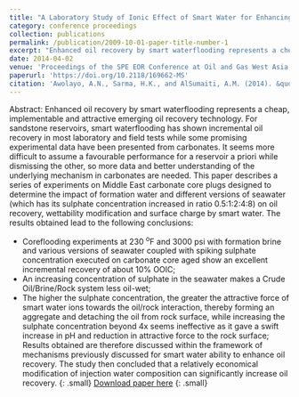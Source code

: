 ```yaml
---
title: "A Laboratory Study of Ionic Effect of Smart Water for Enhancing Oil Recovery in Carbonate Reservoirs"
category: conference proceedings
collection: publications
permalink: /publication/2009-10-01-paper-title-number-1
excerpt: "Enhanced oil recovery by smart waterflooding represents a cheap, implementable and attractive emerging oil recovery technology. For sandstone reservoirs, smart waterflooding has shown incremental oil recovery in most laboratory and field tests while some promising experimental data have been presented from carbonates. It seems more difficult to assume a favourable performance for a reservoir a priori while dismissing the other, so more data and better understanding of the underlying mechanism in carbonates are needed.{: .small}"
date: 2014-04-02
venue: 'Proceedings of the SPE EOR Conference at Oil and Gas West Asia, Muscat, Oman'
paperurl: 'https://doi.org/10.2118/169662-MS'
citation: 'Awolayo, A.N., Sarma, H.K., and AlSumaiti, A.M. (2014). &quot;A Laboratory Study of Ionic Effect of Smart Water for Enhancing Oil Recovery in Carbonate Reservoirs.&quot; <i>Proceedings of the SPE EOR Conference at Oil and Gas West Asia</i>.{: .small}'
---
```

Abstract: Enhanced oil recovery by smart waterflooding represents a cheap, implementable and attractive emerging oil recovery technology. For sandstone reservoirs, smart waterflooding has shown incremental oil recovery in most laboratory and field tests while some promising experimental data have been presented from carbonates. It seems more difficult to assume a favourable performance for a reservoir a priori while dismissing the other, so more data and better understanding of the underlying mechanism in carbonates are needed.
This paper describes a series of experiments on Middle East carbonate core plugs designed to determine the impact of formation water and different versions of seawater (which has its sulphate concentration increased in ratio 0.5:1:2:4:8) on oil recovery, wettability modification and surface charge by smart water. The results obtained lead to the following conclusions:
* Coreflooding experiments at 230 <sup>o</sup>F and 3000 psi with formation brine and various versions of seawater coupled with spiking sulphate concentration executed on carbonate core aged show an excellent incremental recovery of about 10% OOIC;
* An increasing concentration of sulphate in the seawater makes a Crude Oil/Brine/Rock system less oil-wet;
* The higher the sulphate concentration, the greater the attractive force of smart water ions towards the oil/rock interaction, thereby forming an aggregate and detaching the oil from rock surface, while increasing the sulphate concentration beyond 4x seems ineffective as it gave a swift increase in pH and reduction in attractive force to the rock surface;
Results obtained are therefore discussed within the framework of mechanisms previously discussed for smart water ability to enhance oil recovery. The study then concluded that a relatively economical modification of injection water composition can significantly increase oil recovery.
{: .small}
[Download paper here](https://www.researchgate.net/publication/267458547_A_Laboratory_Study_of_Ionic_Effect_of_Smart_Water_for_Enhancing_Oil_Recovery_in_Carbonate_Reservoirs)
{: .small}

